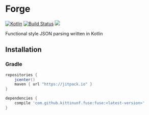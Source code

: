 # Forge

[ ![Kotlin](https://img.shields.io/badge/Kotlin-1.1.4.3-blue.svg)](http://kotlinlang.org) [![Build Status](https://travis-ci.org/kittinunf/Forge.svg?branch=master)](https://travis-ci.org/kittinunf/Forge) [![](https://jitpack.io/v/kittinunf/forge.svg)](https://jitpack.io/#kittinunf/forge/)

Functional style JSON parsing written in Kotlin

## Installation

### Gradle

```Groovy
repositories {
    jcenter()
    maven { url "https://jitpack.io" }
}
```

```Groovy
dependencies {
    compile 'com.github.kittinunf.fuse:fuse:<latest-version>'
}
```